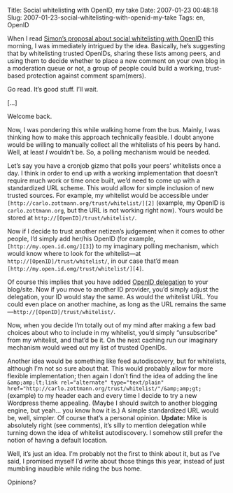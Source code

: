 Title: Social whitelisting with OpenID, my take
Date: 2007-01-23 00:48:18
Slug: 2007-01-23-social-whitelisting-with-openid-my-take
Tags: en, OpenID


When I read [Simon’s proposal about social whitelisting with OpenID][1] this
morning, I was immediately intrigued by the idea. Basically, he’s suggesting
that by whitelisting trusted OpenIDs, sharing these lists among peers, and
using them to decide whether to place a new comment on your own blog in a
moderation queue or not, a group of people could build a working, trust-based
protection against comment spam(mers).

Go read. It’s good stuff. I’ll wait.

[…]

Welcome back.

Now, I was pondering this while walking home from the bus. Mainly, I was
thinking how to make this approach technically feasible. I doubt anyone would
be willing to manually collect all the whitelists of his peers by hand. Well,
at least _I_ wouldn’t be. So, a polling mechanism would be needed.

Let’s say you have a cronjob gizmo that polls your peers’ whitelists once a
day. I think in order to end up with a working implementation that doesn’t
require much work or time once built, we’d need to come up with a standardized
URL scheme. This would allow for simple inclusion of new trusted sources. For
example, my whitelist would be accessible under
`[http://carlo.zottmann.org/trust/whitelist/][2]` (example, my OpenID is
`carlo.zottmann.org`, but the URL is not working right now). Yours would be
stored at `http://[OpenID]/trust/whitelist/`.

Now if I decide to trust another netizen’s judgement when it comes to other
people, I’d simply add her/his OpenID (for example,
`[http://my.open.id.omg/][3]`) to my imaginary polling mechanism, which would
know where to look for the whitelist—at `http://[OpenID]/trust/whitelist/`, in
our case that’d mean `[http://my.open.id.omg/trust/whitelist/][4]`.

Of course this implies that you have added [OpenID delegation][5] to your
blog/site. Now if you move to another ID provider, you’d simply adjust the
delegation, your ID would stay the same. As would the whitelist URL. You could
even place on another machine, as long as the URL remains the
same—`http://[OpenID]/trust/whitelist/`.

Now, when you decide I’m totally out of my mind after making a few bad choices
about who to include in my whitelist, you’d simply “unsubscribe” from my
whitelist, and that’d be it. On the next caching run our imaginary mechanism
would weed out my list of trusted OpenIDs.

Another idea would be something like feed autodiscovery, but for whitelists,
although I’m not so sure about that. This would probably allow for more
flexible implementation; then again I don’t find the idea of adding the line
`&amp;amp;lt;link rel="alternate" type="text/plain"
href="http://carlo.zottmann.org/trust/whitelist/"/&amp;amp;gt;` (example) to
my header each and every time I decide to try a new Wordpress theme appealing.
(Maybe I should switch to another blogging engine, but yeah… you know how it
is.) A simple standardized URL would be, well, simpler. Of course that’s a
personal opinion. **Update:** Mike is absolutely right (see comments), it’s
silly to mention delegation while turning down the idea of whitelist
autodiscovery. I somehow still prefer the notion of having a default location.

Well, it’s just an idea. I’m probably not the first to think about it, but as
I’ve said, I promised myself I’d write about those things this year, instead
of just mumbling inaudible while riding the bus home.

Opinions?

   [1]: http://simonwillison.net/2007/Jan/22/whitelisting/
   [2]: http://carlo.zottmann.org/trust/whitelist/
   [3]: http://my.open.id.omg/
   [4]: http://my.open.id.omg/trust/whitelist/
   [5]: http://www.intertwingly.net/blog/2007/01/03/OpenID-for-non-SuperUsers

